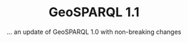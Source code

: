 ---
layout: standardpage
title: GeoSPARQL 1.1
subtitle: "... an update of GeoSPARQL 1.0 with non-breaking changes"
identifier: geosparql11
branch: geosparql-1.1
permalink: /geosparql11/
---